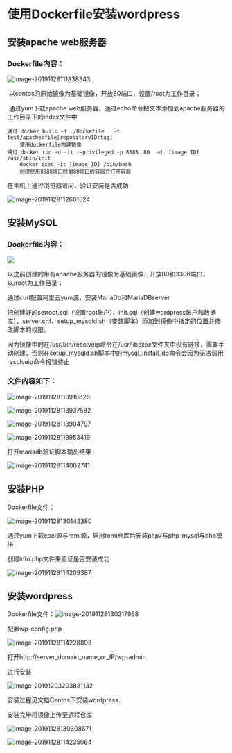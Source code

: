 # 使用Dockerfile安装wordpress

## 安装apache web服务器

### Dockerfile内容：

![image-20191128111838343](Readme.assets/image-20191128111838343.png)

​	以centos的原始镜像为基础镜像，开放80端口，设置/root为工作目录；

​	通过yum下载apache web服务器，通过echo命令把文本添加到apache服务器的工作目录下的index文件中

```
通过 docker build -f ./Dockefile . -t test/apache:file[repositoryID:tag]
	使用dockerfile构建镜像  
通过 docker run -d -it --privileged -p 8888：80  -d  [image ID]  /usr/sbin/init
	docker exec -it [image ID] /bin/bash
	创建使用8888端口映射80端口的容器并打开容器
```

在主机上通过浏览器访问，验证安装是否成功

![image-20191128112601524](Readme.assets/image-20191128112601524.png)





## 安装MySQL

### Dockerfile内容：

![](Readme.assets/image-20191128130110723.png)

以之前创建的带有apache服务器的镜像为基础镜像，开放80和3306端口，以/root为工作目录；

通过curl配置阿里云yum源，安装MariaDb和MariaDBserver

把创建好的setroot.sql（设置root账户）、init.sql（创建wordpress账户和数据库）、server.cnf、setup_mysqld.sh（安装脚本）添加到镜像中指定的位置并修改脚本的权限。

因为镜像中的在/usr/bin/resolveip命令在/usr/libexec文件夹中没有链接，需要手动创建，否则在setup_mysqld.sh脚本中的mysql_install_db命令会因为无法调用resolveip命令报错终止

### 文件内容如下：

![image-20191128113919826](Readme.assets/image-20191128113919826.png)

![image-20191128113937582](Readme.assets/image-20191128113937582.png)

![image-20191128113904797](Readme.assets/image-20191128113904797.png)



![image-20191128113953419](Readme.assets/image-20191128113953419.png)

打开mariadb验证脚本输出结果

![image-20191128114002741](Readme.assets/image-20191128114002741.png)

## 安装PHP

Dockerfile文件：

![image-20191128130142380](Readme.assets/image-20191128130142380.png)

通过yum下载epel源与remi源，启用remi仓库后安装php7与php-mysql与php模块

创建info.php文件来验证是否安装成功

![image-20191128114209387](Readme.assets/image-20191128114209387.png)







## 安装wordpress



Dockerfile文件：![image-20191128130217968](Readme.assets/image-20191128130217968.png)



配置wp-config.php

![image-20191128114228803](Readme.assets/image-20191128114228803.png)



打开http://server_domain_name_or_IP/wp-admin

进行安装

![image-20191203203831132](Readme.assets/image-20191203203831132.png)

安装过程见文档Centos下安装wordpress



安装完毕将镜像上传至远程仓库

![image-20191128130308671](Readme.assets/image-20191128130308671.png)

![image-20191128114235064](Readme.assets/image-20191128114235064.png)